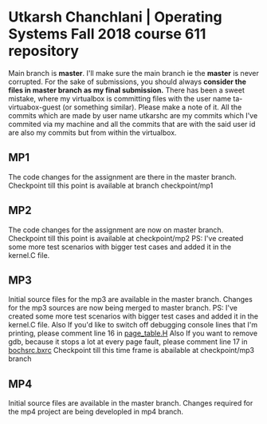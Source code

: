 # Utkarsh Chanchlani | Operating Systems Fall 2018 course 611 repository
Main branch is **master**. I'll make sure the main branch ie the **master** is never corrupted. For the sake of submissions, you should always **consider the files in master branch as my final submission.**
There has been a sweet mistake, where my virtualbox is committing files with the user name ta-virtuabox-guest (or something similar). Please make a note of it. All the commits which are made by user name utkarshc are my commits which I've commited via my machine and all the commits that are with the said user id are also my commits but from within the virtualbox. 
## MP1 
The code changes for the assignment are there in the master branch. Checkpoint till this point is available at branch checkpoint/mp1

## MP2
The code changes for the assignment are now on master branch. Checkpoint till this point is available at checkpoint/mp2
PS: I've created some more test scenarios with bigger test cases and added it in the kernel.C file.

## MP3
Initial source files for the mp3 are available in the master branch. Changes for the mp3 sources are now being merged to master branch.
PS: I've created some more test scenarios with bigger test cases and added it in the kernel.C file. Also If you'd like to switch off debugging console lines that I'm printing, please comment line 16 in [page_table.H](mp3/page_table.H#L16)
Also If you want to remove gdb, because it stops a lot at every page fault, please comment line 17 in [bochsrc.bxrc](mp3/bochsrc.bxrc#L17)
Checkpoint till this time frame is abailable at checkpoint/mp3 branch

## MP4
Initial source files are available in the master branch. Changes required for the mp4 project are being developled in mp4 branch.

